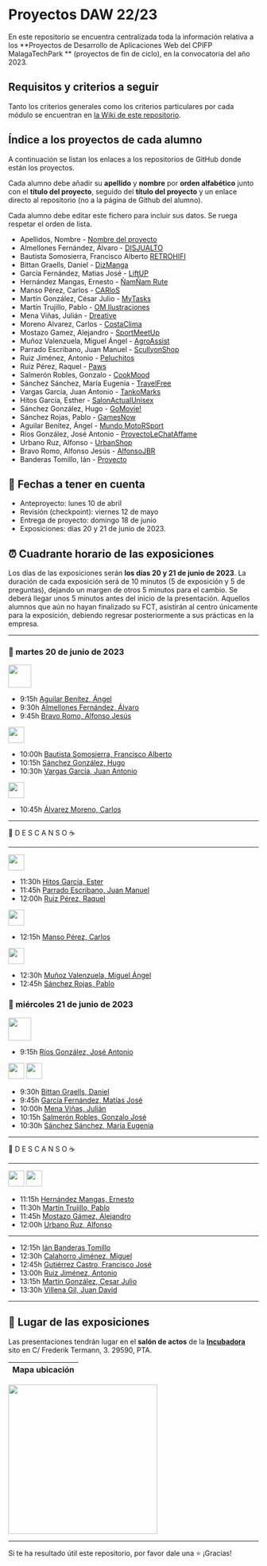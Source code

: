 # Proyectos DAW 22/23

En este repositorio se encuentra centralizada toda la información relativa a los **Proyectos de Desarrollo de Aplicaciones Web del CPIFP MalagaTechPark ** (proyectos de fin de ciclo), en la convocatoria del año 2023.

## Requisitos y criterios a seguir

Tanto los criterios generales como los criterios particulares por cada módulo se encuentran en [la Wiki de este repositorio](https://github.com/MalagaTechPark/2daw-tfc-2223/wiki).

## Índice a los proyectos de cada alumno

A continuación se listan los enlaces a los repositorios de GitHub donde están los proyectos. 

Cada alumno debe añadir su **apellido** y **nombre** por **orden alfabético** junto con el **título del proyecto**, seguido del **título del proyecto** y un enlace directo al repositorio (no a la página de Github del alumno). 

Cada alumno debe editar este fichero para incluir sus datos. Se ruega respetar el orden de lista.

* Apellidos, Nombre - [Nombre del proyecto](https://github.com/nombre_del_repositorio)
* Almellones Fernández, Álvaro - [DISJUALTO](https://github.com/aalmfer2001/proyectoFinal)
* Bautista Somosierra, Francisco Alberto [RETROHIFI](https://github.com/FranciscoBautistaSomo/proyectoFinal2DAW)
* Bittan Graells, Daniel - [DizManga](https://github.com/DanyBittan/DizManga)
* García Fernández, Matias José - [LiftUP](https://github.com/matgarfer499/LiftUp)
* Hernández Mangas, Ernesto - [ÑamÑam Rute](https://github.com/ehm4/ProyectoFinalDawErnesto)
* Manso Pérez, Carlos - [CARloS](https://github.com/CarlosMansoPerez/ProyectoCARloS)
* Martín González, César Julio - [MyTasks](https://github.com/cesarjulio19/MyTasks)
* Martín Trujillo, Pablo - [OM Ilustraciones](https://github.com/PabloMartinTrujillo/OM-Ilustraciones)
* Mena Viñas, Julián - [Dreative](https://github.com/julianmenav/proyecto-final)
* Moreno Alvarez, Carlos - [CostaClima](https://github.com/carlosalvarez13/ProyectoFinal)
* Mostazo Gamez, Alejandro - [SportMeetUp](https://github.com/AlejandroMostazo/Proyecto_final_DAW)
* Muñoz Valenzuela, Miguel Ángel - [AgroAssist](https://github.com/miguelmunval/ProyectoFinal)
* Parrado Escribano, Juan Manuel - [ScullyonShop](https://github.com/juanmaparrado/ScullyonBrand_TFG.git)
* Ruiz Jiménez, Antonio -  [Peluchitos](https://github.com/rjantonio/Peluchitos)
* Ruiz Pérez, Raquel - [Paws](https://github.com/RaquelRuiz4/ProyectoPAWS)
* Salmerón Robles, Gonzalo - [CookMood](https://github.com/gonzalosalmeron/cookmood)
* Sánchez Sánchez, María Eugenia - [TravelFree](https://github.com/mariasnchez/travelFree)
* Vargas García, Juan Antonio - [TankoMarks](https://github.com/juanantoniovargar/TankoMarks)
* Hitos García, Esther - [SalonActualUnisex](https://github.com/hitos-esther/SalonActualUnisex)
* Sánchez González, Hugo - [GoMovie!](https://github.com/hugosanchezg/proyectoFinalDAW)
* Sánchez Rojas, Pablo - [GamesNow](https://github.com/psanroj268/GamesNow2)
* Aguilar Benítez, Ángel - [Mundo MotoRSport](https://github.com/AngelAguben/MundoMotoRSport)
* Ríos González, José Antonio - [ProyectoLeChatAffame](https://github.com/JoseAntonioRiosGonzalez/ProyectoLeChatAffame)
* Urbano Ruz, Alfonso - [UrbanShop](https://github.com/aUrbano24/ProyectoFinal---2022-2023)
* Bravo Romo, Alfonso Jesús - [AlfonsoJBR](https://github.com/AlfonsoJBR)
* Banderas Tomillo, Ián - [Proyecto](https://github.com/ianbanderas/ProjectoDAW/tree/main)


## 📝 Fechas a tener en cuenta
* Anteproyecto: lunes 10 de abril
* Revisión (checkpoint): viernes 12 de mayo
* Entrega de proyecto: domingo 18 de junio
* Exposiciones: días 20 y 21 de junio de 2023.


## ⏰ Cuadrante horario de las exposiciones

Los días de las exposiciones serán **los días 20 y 21 de junio de 2023**. La duración de cada exposición será de 10 minutos (5 de exposición y 5 de preguntas), dejando un margen de otros 5 minutos para el cambio. Se deberá llegar unos 5 minutos antes del inicio de la presentación. Aquellos alumnos que aún no hayan finalizado su FCT, asistirán al centro únicamente para la exposición, debiendo regresar posteriormente a sus prácticas en la empresa.

<hr>

### :calendar: martes 20 de junio de 2023

<img height="46px" src="https://1000marcas.net/wp-content/uploads/2021/06/Accenture-logo.png">

* 9:15h [Aguilar Benítez, Ángel ]()
* 9:30h [Almellones Fernández, Álvaro]()
* 9:45h [Bravo Romo, Alfonso Jesús]()

<img height="32px" src="https://aecconsultoras.com/wp-content/uploads/2020/01/logo-asociados-viewnext.jpg">

* 10:00h [Bautista Somosierra, Francisco Alberto]()
* 10:15h [Sánchez González, Hugo]()
* 10:30h [Vargas García, Juan Antonio]()

<img height="32px" src="https://summa.io/wp-content/uploads/2015/03/summa-logo-black1.png">

* 10:45h [Álvarez Moreno, Carlos]()

<hr>

 🥪 D E S C A N S O ☕

<hr>

<img height="32px" src="https://dhvtechnology.com/wp-content/uploads/2020/01/dhv-logo.png">

* 11:30h [Hitos García, Ester]()
* 11:45h [Parrado Escribano, Juan Manuel]()
* 12:00h [Ruiz Pérez, Raquel]()

<img height="32px" src="https://media.licdn.com/dms/image/C4D0BAQGBI3J90bpq1g/company-logo_200_200/0/1519884109143?e=2147483647&v=beta&t=DkP_5WVKc-FKO2B3drPuP5cSF214T_CZCrxODVuFg0s">

* 12:15h [Manso Pérez, Carlos]()

<img height="32px" src="https://www.opplus.es/images/logo@2x.png">

* 12:30h [Muñoz Valenzuela, Miguel Ángel]()
* 12:45h [Sánchez Rojas, Pablo]()

### :calendar: miércoles 21 de junio de 2023

<img height="46px" src="https://fp.iescampanillas.com/wp-content/uploads/2022/03/FPIC_Logo_single-e1648640356832.png">

* 9:15h [Ríos González, José Antonio ]()


<img height="32px" src="https://www.uc3m.es/ss/Satellite?blobcol=urldata&blobkey=id&blobtable=MungoBlobs&blobwhere=1371551642256&ssbinary=true">
<img height="32px" src="https://static.wixstatic.com/media/fd3de2_7a75c5a8ae22452b97679e70ce3a539a~mv2.jpg/v1/fill/w_640,h_490,al_c,q_80,usm_0.66_1.00_0.01,enc_auto/fd3de2_7a75c5a8ae22452b97679e70ce3a539a~mv2.jpg">

* 9:30h [Bittan Graells, Daniel]()
* 9:45h [García Fernández, Matías José]()
* 10:00h [Mena Viñas, Julián]()
* 10:15h [Salmerón Robles, Gonzalo José]()
* 10:30h [Sánchez Sánchez, María Eugenia]()

<hr>

 🥪 D E S C A N S O ☕

<hr>

<img height="32px" src="https://www.uc3m.es/ss/Satellite?blobcol=urldata&blobkey=id&blobtable=MungoBlobs&blobwhere=1371551642256&ssbinary=true">
<img height="32px" src="https://logowik.com/content/uploads/images/setubal-municipio-participado6590.logowik.com.webp">


* 11:15h [Hernández Mangas, Ernesto]()
* 11:30h [Martín Trujillo, Pablo]()
* 11:45h [Mostazo Gámez, Alejandro]()
* 12:00h [Urbano Ruz, Alfonso]()
<hr>

* 12:15h [Ián Banderas Tomillo]()
* 12:30h [Calahorro Jiménez, Miguel]()
* 12:45h [Gutiérrez Castro, Francisco José]()
* 13:00h [Ruiz Jiménez, Antonio]()
* 13:15h [Martín González, Cesar Julio]()
* 13:30h [Villena Gil, Juan David]()


<hr>

## :school: Lugar de las exposiciones

Las presentaciones tendrán lugar en el **salón de actos** de la [**Incubadora**](https://goo.gl/maps/VGMpWnnpCZJQbP21A) sito en C/ Frederik Termann, 3. 29590, PTA.

Mapa ubicación             | 
:-------------------------:|
<a href="https://goo.gl/maps/VGMpWnnpCZJQbP21A" target="_blank"><img src="https://github.com/IESCampanillas/proyectos-dam-2021/blob/master/IESCFP_mapa_ubicacion.png" width="300" /></a> 


<hr>

Si te ha resultado útil este repositorio, por favor dale una :star: ¡Gracias!

